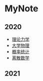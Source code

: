 # MyNote
## 2020 
- [理论力学](https://github.com/echo-xiao9/MyNote/blob/master/理论力学笔记.md)
- [大学物理](https://github.com/echo-xiao9/MyNote/blob/master/大学物理笔记.md)
- [概率统计](https://github.com/echo-xiao9/MyNote/blob/master/概率统计笔记.md)
- [离散数学](https://github.com/echo-xiao9/MyNote/blob/master/NoteOfDiscreteMathematics.md)

## 2021
